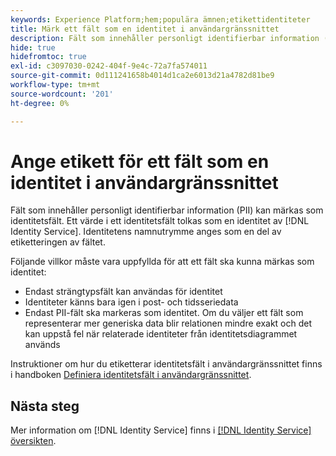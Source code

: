 ```yaml
---
keywords: Experience Platform;hem;populära ämnen;etikettidentiteter
title: Märk ett fält som en identitet i användargränssnittet
description: Fält som innehåller personligt identifierbar information (PII) kan märkas som identitetsfält. Ett värde som anges i ett identitetsfält tolkas som en identitet av identitetstjänsten. Identitetens namnutrymme anges som en del av etiketteringen av fältet.
hide: true
hidefromtoc: true
exl-id: c3097030-0242-404f-9e4c-72a7fa574011
source-git-commit: 0d111241658b4014d1ca2e6013d21a4782d81be9
workflow-type: tm+mt
source-wordcount: '201'
ht-degree: 0%

---
```


# Ange etikett för ett fält som en identitet i användargränssnittet

Fält som innehåller personligt identifierbar information (PII) kan märkas som identitetsfält. Ett värde i ett identitetsfält tolkas som en identitet av [!DNL Identity Service]. Identitetens namnutrymme anges som en del av etiketteringen av fältet.

Följande villkor måste vara uppfyllda för att ett fält ska kunna märkas som identitet:

* Endast strängtypsfält kan användas för identitet
* Identiteter känns bara igen i post- och tidsseriedata
* Endast PII-fält ska markeras som identitet. Om du väljer ett fält som representerar mer generiska data blir relationen mindre exakt och det kan uppstå fel när relaterade identiteter från identitetsdiagrammet används

Instruktioner om hur du etiketterar identitetsfält i användargränssnittet finns i handboken [Definiera identitetsfält i användargränssnittet](../xdm/ui/fields/identity.md).

## Nästa steg

Mer information om [!DNL Identity Service] finns i [[!DNL Identity Service] översikten](./home.md).
